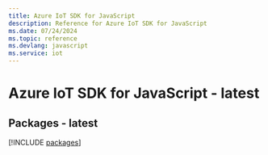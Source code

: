 ```yaml
---
title: Azure IoT SDK for JavaScript
description: Reference for Azure IoT SDK for JavaScript
ms.date: 07/24/2024
ms.topic: reference
ms.devlang: javascript
ms.service: iot
---
```

# Azure IoT SDK for JavaScript - latest
## Packages - latest
[!INCLUDE [packages](iot-index.md)]